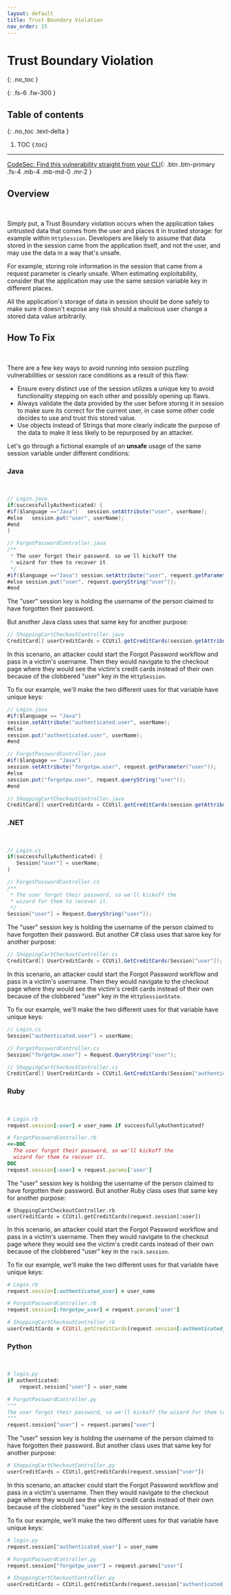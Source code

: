 ```yaml
---
layout: default
title: Trust Boundary Violation
nav_order: 15
---
```


# Trust Boundary Violation
{: .no_toc }

{: .fs-6 .fw-300 }

## Table of contents
{: .no_toc .text-delta }

1. TOC
{:toc}

---
[CodeSec: Find this vulnerability straight from your CLI](https://www.contrastsecurity.com/developer/codesec/){: .btn .btn-primary .fs-4 .mb-4 .mb-md-0 .mr-2 }

## Overview 
<br/> 

Simply put, a Trust Boundary violation occurs when the application takes untrusted data that comes from the user and places it in trusted storage: for example within `HttpSession`. 
Developers are likely to assume that data stored in the session came from the application itself, and not the user, and may use the data 
in a way that's unsafe. 

For example, storing role information in the session that came from a request parameter is clearly unsafe. When estimating exploitability, consider that the application may use the same session variable key in different places.

All the application's storage of data in session should be done safely to make sure it doesn't expose any risk should a 
malicious user change a stored data value arbitrarily.


## How To Fix   
<br/> 

There are a few key ways to avoid running into session puzzling vulnerabilities or session race conditions as a result of this flaw:

- Ensure every distinct use of the session utilizes a unique key to avoid functionality stepping on each other and possibly opening up flaws.
- Always validate the data provided by the user before storing it in session to make sure its correct for the current user, in case some other code decides to use and trust this stored value.
- Use objects instead of Strings that more clearly indicate the purpose of the data to make it less likely to be repurposed by an attacker.


Let's go through a fictional example of an **unsafe** usage of the same session variable under different conditions: 

### Java 
<br/> 

```java
// Login.java
if(successfullyAuthenticated) {
#if($language =="Java")   session.setAttribute("user", userName);
#else   session.put("user", userName);
#end
}

// ForgotPasswordController.java
/**
 * The user forgot their password, so we'll kickoff the
 * wizard for them to recover it.
 */
#if($language =="Java") session.setAttribute("user", request.getParameter("user"));
#else session.put("user", request.queryString("user"));
#end
``` 


The "user" session key is holding the username of the person claimed to have forgotten their password. 

But another Java class uses that same key for another purpose: 

```java
// ShoppingCartCheckoutController.java
CreditCard[] userCreditCards = CCUtil.getCreditCards(session.getAttribute("user"));
``` 

In this scenario, an attacker could start the Forgot Password workflow and pass in a victim's username. Then they would navigate to the checkout page where they would see the victim's credit cards instead of their own because of the clobbered "user" key in the `HttpSession`. 

To fix our example, we'll make the two different uses for that variable have unique keys: 

```java
// Login.java
#if($language == "Java")
session.setAttribute("authenticated.user", userName);
#else
session.put("authenticated.user", userName);
#end

// ForgotPasswordController.java
#if($language == "Java")
session.setAttribute("forgotpw.user", request.getParameter("user"));
#else
session.put("forgotpw.user", request.queryString("user"));
#end

// ShoppingCartCheckoutController.java
CreditCard[] userCreditCards = CCUtil.getCreditCards(session.getAttribute("authenticated.user"));
```

### .NET  
<br/> 

```csharp
// Login.cs
if(successfullyAuthenticated) {
   Session["user"] = userName;
}

// ForgotPasswordController.cs
/**
 * The user forgot their password, so we'll kickoff the
 * wizard for them to recover it.
 */
Session["user"] = Request.QueryString("user"));
``` 

The "user" session key is holding the username of the person claimed to have forgotten their password. 
But another C# class uses that same key for another purpose: 

```csharp
// ShoppingCartCheckoutController.cs
CreditCard[] UserCreditCards = CCUtil.GetCreditCards(Session["user"]);
``` 

In this scenario, an attacker could start the Forgot Password workflow and pass in a victim's username. Then they would navigate to the checkout page where they would see the victim's credit cards instead of their own because of the clobbered "user" key in the `HttpSessionState`. 

To fix our example, we'll make the two different uses for that variable have unique keys: 

```csharp
// Login.cs
Session["authenticated.user"] = userName;

// ForgotPasswordController.cs
Session["forgotpw.user"] = Request.QueryString("user");

// ShoppingCartCheckoutController.cs
CreditCard[] UserCreditCards = CCUtil.GetCreditCards(Session["authenticated.user"]);
``` 


### Ruby 
<br/> 


```ruby
# Login.rb
request.session[:user] = user_name if successfullyAuthenticated?

# ForgotPasswordController.rb
<<-DOC
  The user forgot their password, so we'll kickoff the
  wizard for them to recover it.
DOC
request.session[:user] = request.params['user']
```

The "user" session key is holding the username of the person claimed to have forgotten their password. But another Ruby class uses that same key for another purpose: 

```
# ShoppingCartCheckoutController.rb
userCreditCards = CCUtil.getCreditCards(request.session[:user])
``` 

In this scenario, an attacker could start the Forgot Password workflow and pass in a victim's username. Then they would navigate to the checkout page where they would see the victim's credit cards instead of their own because of the clobbered "user" key in the `rack.session`. 

To fix our example, we'll make the two different uses for that variable have unique keys: 

```ruby
# Login.rb
request.session[:authenticated_user] = user_name

# ForgotPasswordController.rb
request.session[:forgotpw_user] = request.params['user']

# ShoppingCartCheckoutController.rb
userCreditCards = CCUtil.getCreditCards(request.session[:authenticated_user])
```

### Python  
<br/> 

```python
# login.py
if authenticated:
    request.session["user"] = user_name

# ForgotPasswordController.py
"""
The user forgot their password, so we'll kickoff the wizard for them to recover it.
"""
request.session["user"] = request.params["user"]
``` 

The "user" session key is holding the username of the person claimed to have forgotten their password. But another class uses that same key for another purpose:

```python
# ShoppingCartCheckoutController.py
userCreditCards = CCUtil.getCreditCards(request.session["user"])
``` 

In this scenario, an attacker could start the Forgot Password workflow and pass in a victim's username. Then they would navigate to the checkout page where they would see the victim's credit cards instead of their own because of the clobbered "user" key in the session instance. 

To fix our example, we'll make the two different uses for that variable have unique keys: 

```python
# login.py
request.session["authenticated_user"] = user_name

# ForgotPasswordController.py
request.session["forgotpw_user"] = request.params["user"]

# ShoppingCartCheckoutController.py
userCreditCards = CCUtil.getCreditCards(request.session["authenticated_user"])
```
